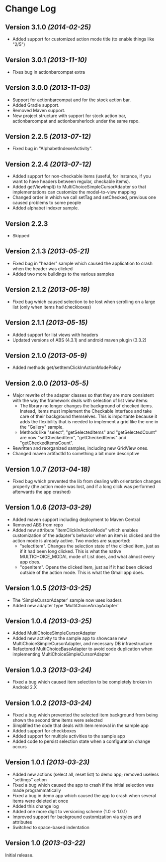 Change Log
=======================================

Version 3.1.0 *(2014-02-25)*
----------------------------
* Added support for customized action mode title (to enable things like "2/5")

Version 3.0.1 *(2013-11-10)*
----------------------------
* Fixes bug in actionbarcompat extra

Version 3.0.0 *(2013-11-03)*
----------------------------
* Support for actionbarcompat and for the stock action bar.
* Added Gradle support.
* Removed Maven support.
* New project structure with support for stock action bar, actionbarcompat and actionbarsherlock under the same repo.

Version 2.2.5 *(2013-07-12)*
----------------------------
* Fixed bug in "AlphabetIndexerActivity".

Version 2.2.4 *(2013-07-12)*
----------------------------
* Added support for non-checkable items (useful, for instance,  if you want to have headers between regular, checkable items).
* Added getViewImpl() to MultiChoiceSimpleCursorAdapter so that implementations can customize the model-to-view mapping
* Changed order in which we call setTag and setChecked, previous one caused problems to some people
* Added alphabet indexer sample.

Version 2.2.3
----------------------------
* Skipped

Version 2.1.3 *(2013-05-21)*
----------------------------
* Fixed bug in "header" sample which caused the application to crash when the header was clicked
* Added two more buildings to the various samples

Version 2.1.2 *(2013-05-19)*
----------------------------
* Fixed bug which caused selection to be lost when scrolling on a large list (only when items had checkboxes)

Version 2.1.1 *(2013-05-15)*
----------------------------
* Added support for list views with headers
* Updated versions of ABS (4.3.1) and android maven plugin (3.3.2)

Version 2.1.0 *(2013-05-9)*
----------------------------
* Added methods get/setItemClickInActionModePolicy

Version 2.0.0 *(2013-05-5)*
----------------------------
 * Major rewrite of the adapter classes so that they are more consistent with the way the framework deals with selection of list view items:
   - The library no longer changes the background of checked items. Instead, items must implement the Checkable interface and take care of their background themselves. This is importante because it adds the flexibility that is needed to implement a grid like the one in the "Gallery" sample.
   - Methods like "select", "getSelectedItems" and "getSelectedCount" are now "setCheckedItem", "getCheckedItems" and "getCheckedItemsCount".   
 * Rewritten and reorganized samples, including new GridView ones.
 * Changed maven artifactId to something a bit more descriptive

Version 1.0.7 *(2013-04-18)*
----------------------------
 * Fixed bug which prevented the lib from dealing with orientation changes properly (the action mode was lost, and if a long click was performed afterwards the app crashed)

Version 1.0.6 *(2013-03-29)*
----------------------------

 * Added maven support including deployment to Maven Central
 * Removed ABS from repo
 * Added new attribute "itemClickInActionMode" which enables customization of the adapter's behavior when an item is clicked and the action mode is already active. Two modes are supported: 
 	* "selectItem". Changes the selection state of the clicked item, just as if it had been long clicked. This is what the native MULTICHOICE_MODAL mode of List does, and what almost every app does.
 	* "openItem". Opens the clicked item, just as if it had been clicked outside of the action mode. This is what the Gmail app does.
 


Version 1.0.5 *(2013-03-25)*
----------------------------

 * The 'SimpleCursorAdapter' sample now uses loaders 
 * Added new adapter type 'MultiChoiceArrayAdapter'

Version 1.0.4 *(2013-03-25)*
----------------------------

 * Added MultiChoiceSimpleCursorAdapter
 * Added new activity to the sample app to showcase new MultiChoiceSimpleCursorAdapter, and necessary DB infraestructure
 * Refactored MultiChoiceBaseAdapter to avoid code duplication when implementing MultiChoiceSimpleCursorAdapter


Version 1.0.3 *(2013-03-24)*
----------------------------

 * Fixed a bug which caused item selection to be completely broken in Android 2.X

Version 1.0.2 *(2013-03-24)*
----------------------------

 * Fixed a bug which prevented the selected item background from being shown the second time items were selected
 * Simplified the code that deals with item removal in the sample app
 * Added support for checkboxes
 * Added support for multiple activities to the sample app
 * Added code to persist selection state when a configuration change occurs

Version 1.0.1 *(2013-03-23)*
----------------------------

 * Added new actions (select all, reset list) to demo app; removed useless "settings" action
 * Fixed a bug which caused the app to crash if the initial selection was made programmatically
 * Fixed a bug in demo app which caused the app to crash when several items were deleted at once
 * Added this change log
 * Added one more digit to versioning scheme (1.0 => 1.0.1)
 * Improved support for background customization via styles and attributes
 * Switched to space-based indentation

Version 1.0 *(2013-03-22)*
----------------------------
Initial release.
